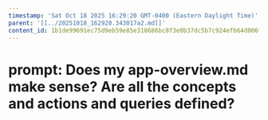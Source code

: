 ```yaml
---
timestamp: 'Sat Oct 18 2025 16:29:20 GMT-0400 (Eastern Daylight Time)'
parent: '[[../20251018_162920.343017a2.md]]'
content_id: 1b1de99691ec75d9eb59e85e318686bc8f3e0b37dc5b7c924efb64d006f65f9e
---
```


# prompt: Does my app-overview.md make sense? Are all the concepts and actions and queries defined?
